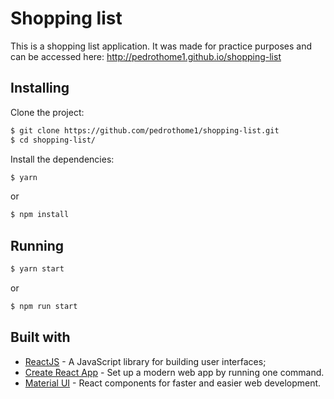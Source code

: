 # Shopping list

This is a shopping list application. It was made for practice purposes and can be accessed here: http://pedrothome1.github.io/shopping-list

## Installing

Clone the project:

```bash
$ git clone https://github.com/pedrothome1/shopping-list.git
$ cd shopping-list/
```

Install the dependencies:

```bash
$ yarn
```

or

```bash
$ npm install
```

## Running

```bash
$ yarn start
```

or

```bash
$ npm run start
```

## Built with

- [ReactJS](https://reactjs.org/) - A JavaScript library for building user interfaces;
- [Create React App](https://create-react-app.dev/) - Set up a modern web app by running one command.
- [Material UI](https://material-ui.com/) - React components for faster and easier web development.
